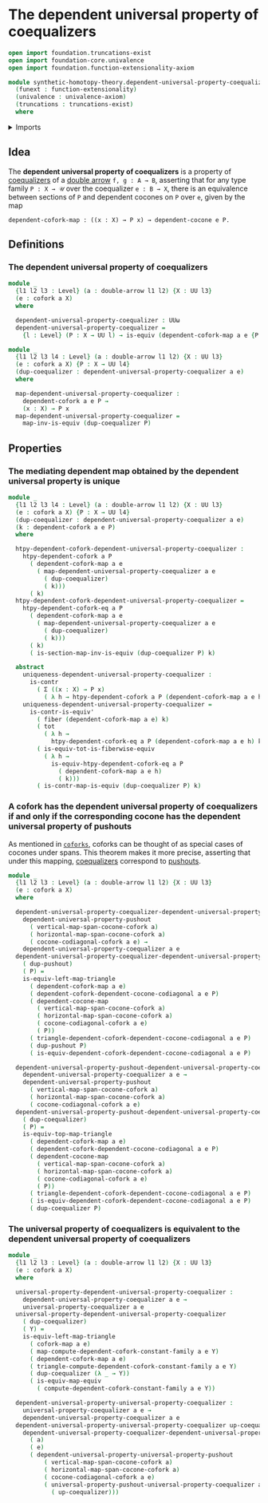 # The dependent universal property of coequalizers

```agda
open import foundation.truncations-exist
open import foundation-core.univalence
open import foundation.function-extensionality-axiom

module synthetic-homotopy-theory.dependent-universal-property-coequalizers
  (funext : function-extensionality)
  (univalence : univalence-axiom)
  (truncations : truncations-exist)
  where
```

<details><summary>Imports</summary>

```agda
open import foundation.contractible-maps funext
open import foundation.contractible-types funext univalence
open import foundation.dependent-pair-types
open import foundation.dependent-products-contractible-types funext
open import foundation.double-arrows
open import foundation.equivalences funext
open import foundation.fibers-of-maps funext
open import foundation.functoriality-dependent-pair-types funext
open import foundation.universe-levels

open import synthetic-homotopy-theory.coforks funext univalence truncations
open import synthetic-homotopy-theory.dependent-cocones-under-spans funext univalence truncations
open import synthetic-homotopy-theory.dependent-coforks funext univalence truncations
open import synthetic-homotopy-theory.dependent-universal-property-pushouts funext univalence truncations
open import synthetic-homotopy-theory.universal-property-coequalizers funext univalence truncations
```

</details>

## Idea

The **dependent universal property of coequalizers** is a property of
[coequalizers](synthetic-homotopy-theory.coequalizers.md) of a
[double arrow](foundation.double-arrows.md) `f, g : A → B`, asserting that for
any type family `P : X → 𝒰` over the coequalizer `e : B → X`, there is an
equivalence between sections of `P` and dependent cocones on `P` over `e`, given
by the map

```text
dependent-cofork-map : ((x : X) → P x) → dependent-cocone e P.
```

## Definitions

### The dependent universal property of coequalizers

```agda
module _
  {l1 l2 l3 : Level} (a : double-arrow l1 l2) {X : UU l3}
  (e : cofork a X)
  where

  dependent-universal-property-coequalizer : UUω
  dependent-universal-property-coequalizer =
    {l : Level} (P : X → UU l) → is-equiv (dependent-cofork-map a e {P = P})

module _
  {l1 l2 l3 l4 : Level} (a : double-arrow l1 l2) {X : UU l3}
  (e : cofork a X) {P : X → UU l4}
  (dup-coequalizer : dependent-universal-property-coequalizer a e)
  where

  map-dependent-universal-property-coequalizer :
    dependent-cofork a e P →
    (x : X) → P x
  map-dependent-universal-property-coequalizer =
    map-inv-is-equiv (dup-coequalizer P)
```

## Properties

### The mediating dependent map obtained by the dependent universal property is unique

```agda
module _
  {l1 l2 l3 l4 : Level} (a : double-arrow l1 l2) {X : UU l3}
  (e : cofork a X) {P : X → UU l4}
  (dup-coequalizer : dependent-universal-property-coequalizer a e)
  (k : dependent-cofork a e P)
  where

  htpy-dependent-cofork-dependent-universal-property-coequalizer :
    htpy-dependent-cofork a P
      ( dependent-cofork-map a e
        ( map-dependent-universal-property-coequalizer a e
          ( dup-coequalizer)
          ( k)))
      ( k)
  htpy-dependent-cofork-dependent-universal-property-coequalizer =
    htpy-dependent-cofork-eq a P
      ( dependent-cofork-map a e
        ( map-dependent-universal-property-coequalizer a e
          ( dup-coequalizer)
          ( k)))
      ( k)
      ( is-section-map-inv-is-equiv (dup-coequalizer P) k)

  abstract
    uniqueness-dependent-universal-property-coequalizer :
      is-contr
        ( Σ ((x : X) → P x)
          ( λ h → htpy-dependent-cofork a P (dependent-cofork-map a e h) k))
    uniqueness-dependent-universal-property-coequalizer =
      is-contr-is-equiv'
        ( fiber (dependent-cofork-map a e) k)
        ( tot
          ( λ h →
            htpy-dependent-cofork-eq a P (dependent-cofork-map a e h) k))
        ( is-equiv-tot-is-fiberwise-equiv
          ( λ h →
            is-equiv-htpy-dependent-cofork-eq a P
              ( dependent-cofork-map a e h)
              ( k)))
        ( is-contr-map-is-equiv (dup-coequalizer P) k)
```

### A cofork has the dependent universal property of coequalizers if and only if the corresponding cocone has the dependent universal property of pushouts

As mentioned in [`coforks`](synthetic-homotopy-theory.coforks.md), coforks can
be thought of as special cases of cocones under spans. This theorem makes it
more precise, asserting that under this mapping,
[coequalizers](synthetic-homotopy-theory.coequalizers.md) correspond to
[pushouts](synthetic-homotopy-theory.pushouts.md).

```agda
module _
  {l1 l2 l3 : Level} (a : double-arrow l1 l2) {X : UU l3}
  (e : cofork a X)
  where

  dependent-universal-property-coequalizer-dependent-universal-property-pushout :
    dependent-universal-property-pushout
      ( vertical-map-span-cocone-cofork a)
      ( horizontal-map-span-cocone-cofork a)
      ( cocone-codiagonal-cofork a e) →
    dependent-universal-property-coequalizer a e
  dependent-universal-property-coequalizer-dependent-universal-property-pushout
    ( dup-pushout)
    ( P) =
    is-equiv-left-map-triangle
      ( dependent-cofork-map a e)
      ( dependent-cofork-dependent-cocone-codiagonal a e P)
      ( dependent-cocone-map
        ( vertical-map-span-cocone-cofork a)
        ( horizontal-map-span-cocone-cofork a)
        ( cocone-codiagonal-cofork a e)
        ( P))
      ( triangle-dependent-cofork-dependent-cocone-codiagonal a e P)
      ( dup-pushout P)
      ( is-equiv-dependent-cofork-dependent-cocone-codiagonal a e P)

  dependent-universal-property-pushout-dependent-universal-property-coequalizer :
    dependent-universal-property-coequalizer a e →
    dependent-universal-property-pushout
      ( vertical-map-span-cocone-cofork a)
      ( horizontal-map-span-cocone-cofork a)
      ( cocone-codiagonal-cofork a e)
  dependent-universal-property-pushout-dependent-universal-property-coequalizer
    ( dup-coequalizer)
    ( P) =
    is-equiv-top-map-triangle
      ( dependent-cofork-map a e)
      ( dependent-cofork-dependent-cocone-codiagonal a e P)
      ( dependent-cocone-map
        ( vertical-map-span-cocone-cofork a)
        ( horizontal-map-span-cocone-cofork a)
        ( cocone-codiagonal-cofork a e)
        ( P))
      ( triangle-dependent-cofork-dependent-cocone-codiagonal a e P)
      ( is-equiv-dependent-cofork-dependent-cocone-codiagonal a e P)
      ( dup-coequalizer P)
```

### The universal property of coequalizers is equivalent to the dependent universal property of coequalizers

```agda
module _
  {l1 l2 l3 : Level} (a : double-arrow l1 l2) {X : UU l3}
  (e : cofork a X)
  where

  universal-property-dependent-universal-property-coequalizer :
    dependent-universal-property-coequalizer a e →
    universal-property-coequalizer a e
  universal-property-dependent-universal-property-coequalizer
    ( dup-coequalizer)
    ( Y) =
    is-equiv-left-map-triangle
      ( cofork-map a e)
      ( map-compute-dependent-cofork-constant-family a e Y)
      ( dependent-cofork-map a e)
      ( triangle-compute-dependent-cofork-constant-family a e Y)
      ( dup-coequalizer (λ _ → Y))
      ( is-equiv-map-equiv
        ( compute-dependent-cofork-constant-family a e Y))

  dependent-universal-property-universal-property-coequalizer :
    universal-property-coequalizer a e →
    dependent-universal-property-coequalizer a e
  dependent-universal-property-universal-property-coequalizer up-coequalizer =
    dependent-universal-property-coequalizer-dependent-universal-property-pushout
      ( a)
      ( e)
      ( dependent-universal-property-universal-property-pushout
          ( vertical-map-span-cocone-cofork a)
          ( horizontal-map-span-cocone-cofork a)
          ( cocone-codiagonal-cofork a e)
          ( universal-property-pushout-universal-property-coequalizer a e
            ( up-coequalizer)))
```
